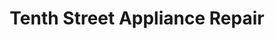 ---
title: "Tenth Street Appliance Repair"
url: /indianapolis/tenth-street-appliance-repair/
shop: Haushaltsgeräte
---